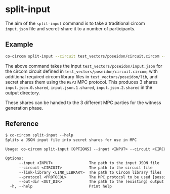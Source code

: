 # split-input

The aim of the `split-input` command is to take a traditional circom `input.json` file and secret-share it to a number of participants.

## Example

```bash
co-circom split-input --circuit test_vectors/poseidon/circuit.circom --link-library test_vectors/poseidon/lib --input test_vectors/poseidon/input.json --protocol REP3 --out-dir test_vectors/poseidon
```

The above command takes the input `test_vectors/poseidon/input.json` for the circom circuit defined in `test_vectors/poseidon/circuit.circom`, with additional required circom library files in `test_vectors/poseidon/lib`, and secret shares them using the `REP3` MPC protocol. This produces 3 shares `input.json.0.shared`, `input.json.1.shared`, `input.json.2.shared` in the output directory.

These shares can be handed to the 3 different MPC parties for the witness generation phase.

## Reference

```txt
$ co-circom split-input --help
Splits a JSON input file into secret shares for use in MPC

Usage: co-circom split-input [OPTIONS] --input <INPUT> --circuit <CIRCUIT> --protocol <PROTOCOL> --out-dir <OUT_DIR>

Options:
      --input <INPUT>                The path to the input JSON file
      --circuit <CIRCUIT>            The path to the circuit file
      --link-library <LINK_LIBRARY>  The path to Circom library files
      --protocol <PROTOCOL>          The MPC protocol to be used [possible values: REP3]
      --out-dir <OUT_DIR>            The path to the (existing) output directory
  -h, --help                         Print help
```
